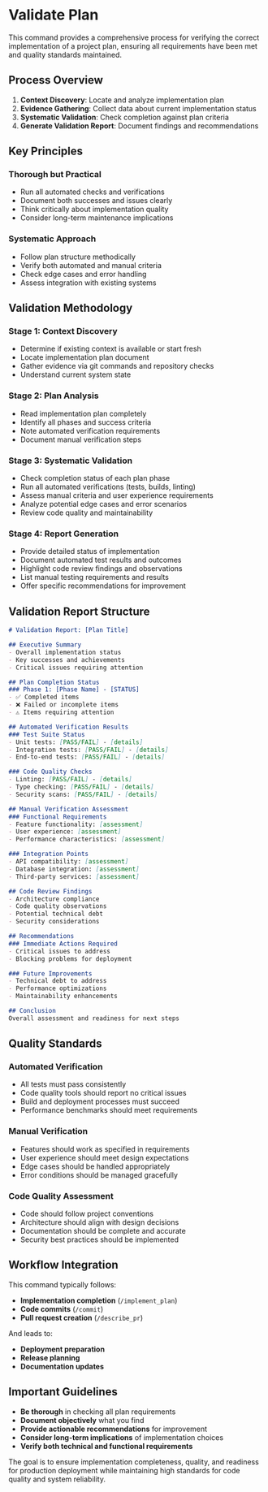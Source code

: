 # Validate Plan

This command provides a comprehensive process for verifying the correct implementation of a project plan, ensuring all requirements have been met and quality standards maintained.

## Process Overview

1. **Context Discovery**: Locate and analyze implementation plan
2. **Evidence Gathering**: Collect data about current implementation status
3. **Systematic Validation**: Check completion against plan criteria
4. **Generate Validation Report**: Document findings and recommendations

## Key Principles

### Thorough but Practical
- Run all automated checks and verifications
- Document both successes and issues clearly
- Think critically about implementation quality
- Consider long-term maintenance implications

### Systematic Approach
- Follow plan structure methodically
- Verify both automated and manual criteria
- Check edge cases and error handling
- Assess integration with existing systems

## Validation Methodology

### Stage 1: Context Discovery
- Determine if existing context is available or start fresh
- Locate implementation plan document
- Gather evidence via git commands and repository checks
- Understand current system state

### Stage 2: Plan Analysis
- Read implementation plan completely
- Identify all phases and success criteria
- Note automated verification requirements
- Document manual verification steps

### Stage 3: Systematic Validation
- Check completion status of each plan phase
- Run all automated verifications (tests, builds, linting)
- Assess manual criteria and user experience requirements
- Analyze potential edge cases and error scenarios
- Review code quality and maintainability

### Stage 4: Report Generation
- Provide detailed status of implementation
- Document automated test results and outcomes
- Highlight code review findings and observations
- List manual testing requirements and results
- Offer specific recommendations for improvement

## Validation Report Structure

```markdown
# Validation Report: [Plan Title]

## Executive Summary
- Overall implementation status
- Key successes and achievements
- Critical issues requiring attention

## Plan Completion Status
### Phase 1: [Phase Name] - [STATUS]
- ✅ Completed items
- ❌ Failed or incomplete items
- ⚠️ Items requiring attention

## Automated Verification Results
### Test Suite Status
- Unit tests: [PASS/FAIL] - [details]
- Integration tests: [PASS/FAIL] - [details]
- End-to-end tests: [PASS/FAIL] - [details]

### Code Quality Checks
- Linting: [PASS/FAIL] - [details]
- Type checking: [PASS/FAIL] - [details]
- Security scans: [PASS/FAIL] - [details]

## Manual Verification Assessment
### Functional Requirements
- Feature functionality: [assessment]
- User experience: [assessment]
- Performance characteristics: [assessment]

### Integration Points
- API compatibility: [assessment]
- Database integration: [assessment]
- Third-party services: [assessment]

## Code Review Findings
- Architecture compliance
- Code quality observations
- Potential technical debt
- Security considerations

## Recommendations
### Immediate Actions Required
- Critical issues to address
- Blocking problems for deployment

### Future Improvements
- Technical debt to address
- Performance optimizations
- Maintainability enhancements

## Conclusion
Overall assessment and readiness for next steps
```

## Quality Standards

### Automated Verification
- All tests must pass consistently
- Code quality tools should report no critical issues
- Build and deployment processes must succeed
- Performance benchmarks should meet requirements

### Manual Verification
- Features should work as specified in requirements
- User experience should meet design expectations
- Edge cases should be handled appropriately
- Error conditions should be managed gracefully

### Code Quality Assessment
- Code should follow project conventions
- Architecture should align with design decisions
- Documentation should be complete and accurate
- Security best practices should be implemented

## Workflow Integration

This command typically follows:
- **Implementation completion** (`/implement_plan`)
- **Code commits** (`/commit`)
- **Pull request creation** (`/describe_pr`)

And leads to:
- **Deployment preparation**
- **Release planning**
- **Documentation updates**

## Important Guidelines

- **Be thorough** in checking all plan requirements
- **Document objectively** what you find
- **Provide actionable recommendations** for improvement
- **Consider long-term implications** of implementation choices
- **Verify both technical and functional requirements**

The goal is to ensure implementation completeness, quality, and readiness for production deployment while maintaining high standards for code quality and system reliability.